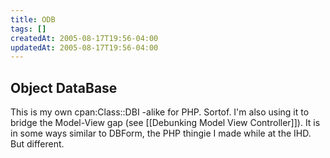 ```yaml
---
title: ODB
tags: []
createdAt: 2005-08-17T19:56-04:00
updatedAt: 2005-08-17T19:56-04:00
---
```


## Object DataBase
This is my own cpan:Class::DBI -alike for PHP. Sortof. I'm also using it to bridge the Model-View gap (see [[Debunking Model View Controller]]). It is in some ways similar to DBForm, the PHP thingie I made while at the IHD. But different.

